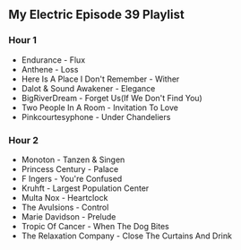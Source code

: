 ## My Electric Episode 39 Playlist

### Hour 1
* Endurance - Flux
* Anthene - Loss
* Here Is A Place I Don't Remember - Wither
* Dalot & Sound Awakener - Elegance
* BigRiverDream - Forget Us(If We Don't Find You)
* Two People In A Room - Invitation To Love
* Pinkcourtesyphone - Under Chandeliers

### Hour 2
* Monoton - Tanzen & Singen
* Princess Century - Palace
* F Ingers - You're Confused
* Kruhft - Largest Population Center
* Multa Nox - Heartclock
* The Avulsions - Control
* Marie Davidson - Prelude
* Tropic Of Cancer - When The Dog Bites
* The Relaxation Company - Close The Curtains And Drink